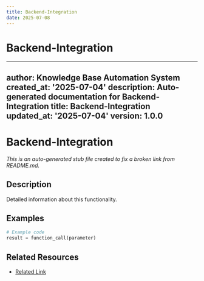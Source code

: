 ```yaml
---
title: Backend-Integration
date: 2025-07-08
---
```


# Backend-Integration

---
author: Knowledge Base Automation System
created_at: '2025-07-04'
description: Auto-generated documentation for Backend-Integration
title: Backend-Integration
updated_at: '2025-07-04'
version: 1.0.0
---

# Backend-Integration

*This is an auto-generated stub file created to fix a broken link from README.md.*

## Description

Detailed information about this functionality.

## Examples

```python
# Example code
result = function_call(parameter)
```

## Related Resources

- [Related Link](./related_resource.md)
